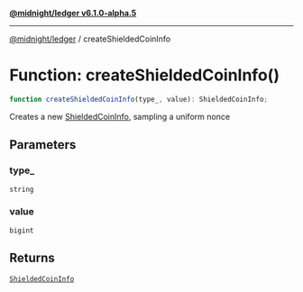 [**@midnight/ledger v6.1.0-alpha.5**](../README.md)

***

[@midnight/ledger](../globals.md) / createShieldedCoinInfo

# Function: createShieldedCoinInfo()

```ts
function createShieldedCoinInfo(type_, value): ShieldedCoinInfo;
```

Creates a new [ShieldedCoinInfo](../type-aliases/ShieldedCoinInfo.md), sampling a uniform nonce

## Parameters

### type\_

`string`

### value

`bigint`

## Returns

[`ShieldedCoinInfo`](../type-aliases/ShieldedCoinInfo.md)
